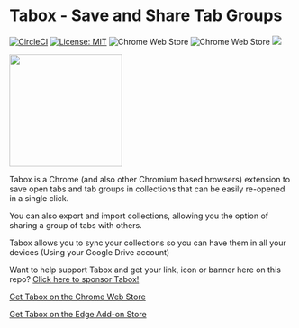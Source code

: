 # Tabox - Save and Share Tab Groups

[![CircleCI](https://circleci.com/gh/gilgold/tabox/tree/main.svg?style=svg)](https://circleci.com/gh/gilgold/tabox/tree/main)
[![License: MIT](https://img.shields.io/badge/License-MIT-yellow.svg)](https://opensource.org/licenses/MIT)
![Chrome Web Store](https://img.shields.io/chrome-web-store/users/bdbliblipiempfdkkkjohnecmeknnpoa)
![Chrome Web Store](https://img.shields.io/chrome-web-store/v/bdbliblipiempfdkkkjohnecmeknnpoa)
[![](https://img.shields.io/badge/dynamic/json?label=edge%20add-on&prefix=v&query=%24.version&url=https%3A%2F%2Fmicrosoftedge.microsoft.com%2Faddons%2Fgetproductdetailsbycrxid%2Fekkmpemnpkaecapbjcgidkflglondcem)](https://microsoftedge.microsoft.com/addons/detail/tabox-save-and-share-ta/ekkmpemnpkaecapbjcgidkflglondcem)

<img src="https://taboxit.files.wordpress.com/2021/06/screenshot-2.png" height="200">

Tabox is a Chrome (and also other Chromium based browsers) extension to save open tabs and tab groups in collections that can be easily re-opened in a single click. 

You can also export and import collections, allowing you the option of sharing a group of tabs with others.

Tabox allows you to sync your collections so you can have them in all your devices (Using your Google Drive account)

Want to help support Tabox and get your link, icon or banner here on this repo? [Click here to sponsor Tabox!](https://github.com/sponsors/gilgold)

[Get Tabox on the Chrome Web Store](https://chrome.google.com/webstore/detail/tabox-save-and-share-tab/bdbliblipiempfdkkkjohnecmeknnpoa)

[Get Tabox on the Edge Add-on Store](https://microsoftedge.microsoft.com/addons/detail/tabox-save-and-share-ta/ekkmpemnpkaecapbjcgidkflglondcem)
